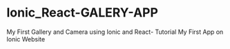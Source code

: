 # Ionic_React-GALERY-APP
My First Gallery and Camera using Ionic and React- Tutorial My First App on Ionic Website 


